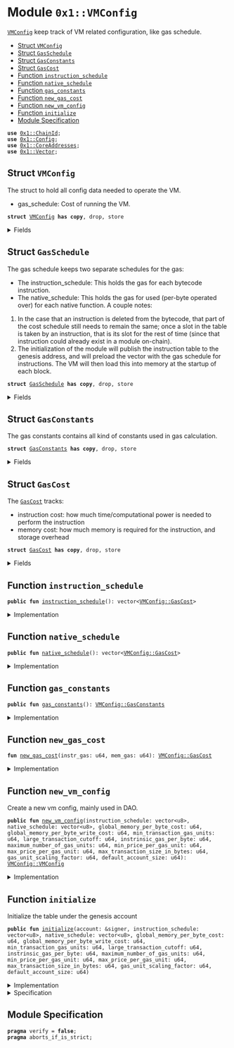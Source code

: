 
<a name="0x1_VMConfig"></a>

# Module `0x1::VMConfig`

<code><a href="VMConfig.md#0x1_VMConfig">VMConfig</a></code> keep track of VM related configuration, like gas schedule.


-  [Struct `VMConfig`](#0x1_VMConfig_VMConfig)
-  [Struct `GasSchedule`](#0x1_VMConfig_GasSchedule)
-  [Struct `GasConstants`](#0x1_VMConfig_GasConstants)
-  [Struct `GasCost`](#0x1_VMConfig_GasCost)
-  [Function `instruction_schedule`](#0x1_VMConfig_instruction_schedule)
-  [Function `native_schedule`](#0x1_VMConfig_native_schedule)
-  [Function `gas_constants`](#0x1_VMConfig_gas_constants)
-  [Function `new_gas_cost`](#0x1_VMConfig_new_gas_cost)
-  [Function `new_vm_config`](#0x1_VMConfig_new_vm_config)
-  [Function `initialize`](#0x1_VMConfig_initialize)
-  [Module Specification](#@Module_Specification_0)


<pre><code><b>use</b> <a href="ChainId.md#0x1_ChainId">0x1::ChainId</a>;
<b>use</b> <a href="Config.md#0x1_Config">0x1::Config</a>;
<b>use</b> <a href="CoreAddresses.md#0x1_CoreAddresses">0x1::CoreAddresses</a>;
<b>use</b> <a href="Vector.md#0x1_Vector">0x1::Vector</a>;
</code></pre>



<a name="0x1_VMConfig_VMConfig"></a>

## Struct `VMConfig`

The struct to hold all config data needed to operate the VM.
* gas_schedule: Cost of running the VM.


<pre><code><b>struct</b> <a href="VMConfig.md#0x1_VMConfig">VMConfig</a> <b>has</b> <b>copy</b>, drop, store
</code></pre>



<details>
<summary>Fields</summary>


<dl>
<dt>
<code>gas_schedule: <a href="VMConfig.md#0x1_VMConfig_GasSchedule">VMConfig::GasSchedule</a></code>
</dt>
<dd>

</dd>
</dl>


</details>

<a name="0x1_VMConfig_GasSchedule"></a>

## Struct `GasSchedule`

The gas schedule keeps two separate schedules for the gas:
* The instruction_schedule: This holds the gas for each bytecode instruction.
* The native_schedule: This holds the gas for used (per-byte operated over) for each native
function.
A couple notes:
1. In the case that an instruction is deleted from the bytecode, that part of the cost schedule
still needs to remain the same; once a slot in the table is taken by an instruction, that is its
slot for the rest of time (since that instruction could already exist in a module on-chain).
2. The initialization of the module will publish the instruction table to the genesis
address, and will preload the vector with the gas schedule for instructions. The VM will then
load this into memory at the startup of each block.


<pre><code><b>struct</b> <a href="VMConfig.md#0x1_VMConfig_GasSchedule">GasSchedule</a> <b>has</b> <b>copy</b>, drop, store
</code></pre>



<details>
<summary>Fields</summary>


<dl>
<dt>
<code>instruction_schedule: vector&lt;u8&gt;</code>
</dt>
<dd>

</dd>
<dt>
<code>native_schedule: vector&lt;u8&gt;</code>
</dt>
<dd>

</dd>
<dt>
<code>gas_constants: <a href="VMConfig.md#0x1_VMConfig_GasConstants">VMConfig::GasConstants</a></code>
</dt>
<dd>

</dd>
</dl>


</details>

<a name="0x1_VMConfig_GasConstants"></a>

## Struct `GasConstants`

The gas constants contains all kind of constants used in gas calculation.


<pre><code><b>struct</b> <a href="VMConfig.md#0x1_VMConfig_GasConstants">GasConstants</a> <b>has</b> <b>copy</b>, drop, store
</code></pre>



<details>
<summary>Fields</summary>


<dl>
<dt>
<code>global_memory_per_byte_cost: u64</code>
</dt>
<dd>
 The cost per-byte written to global storage.
</dd>
<dt>
<code>global_memory_per_byte_write_cost: u64</code>
</dt>
<dd>
 The cost per-byte written to storage.
</dd>
<dt>
<code>min_transaction_gas_units: u64</code>
</dt>
<dd>
 We charge one unit of gas per-byte for the first 600 bytes
</dd>
<dt>
<code>large_transaction_cutoff: u64</code>
</dt>
<dd>
 Any transaction over this size will be charged <code>INTRINSIC_GAS_PER_BYTE</code> per byte
</dd>
<dt>
<code>instrinsic_gas_per_byte: u64</code>
</dt>
<dd>
 The units of gas that should be charged per byte for every transaction.
</dd>
<dt>
<code>maximum_number_of_gas_units: u64</code>
</dt>
<dd>
 1 nanosecond should equal one unit of computational gas. We bound the maximum
 computational time of any given transaction at 10 milliseconds. We want this number and
 <code>MAX_PRICE_PER_GAS_UNIT</code> to always satisfy the inequality that
         MAXIMUM_NUMBER_OF_GAS_UNITS * MAX_PRICE_PER_GAS_UNIT < min(u64::MAX, GasUnits<GasCarrier>::MAX)
</dd>
<dt>
<code>min_price_per_gas_unit: u64</code>
</dt>
<dd>
 The minimum gas price that a transaction can be submitted with.
</dd>
<dt>
<code>max_price_per_gas_unit: u64</code>
</dt>
<dd>
 The maximum gas unit price that a transaction can be submitted with.
</dd>
<dt>
<code>max_transaction_size_in_bytes: u64</code>
</dt>
<dd>
 The max transaction size in bytes that a transaction can have.
</dd>
<dt>
<code>gas_unit_scaling_factor: u64</code>
</dt>
<dd>
 gas unit scaling factor.
</dd>
<dt>
<code>default_account_size: u64</code>
</dt>
<dd>
 default account size.
</dd>
</dl>


</details>

<a name="0x1_VMConfig_GasCost"></a>

## Struct `GasCost`

The  <code><a href="VMConfig.md#0x1_VMConfig_GasCost">GasCost</a></code> tracks:
- instruction cost: how much time/computational power is needed to perform the instruction
- memory cost: how much memory is required for the instruction, and storage overhead


<pre><code><b>struct</b> <a href="VMConfig.md#0x1_VMConfig_GasCost">GasCost</a> <b>has</b> <b>copy</b>, drop, store
</code></pre>



<details>
<summary>Fields</summary>


<dl>
<dt>
<code>instruction_gas: u64</code>
</dt>
<dd>

</dd>
<dt>
<code>memory_gas: u64</code>
</dt>
<dd>

</dd>
</dl>


</details>

<a name="0x1_VMConfig_instruction_schedule"></a>

## Function `instruction_schedule`



<pre><code><b>public</b> <b>fun</b> <a href="VMConfig.md#0x1_VMConfig_instruction_schedule">instruction_schedule</a>(): vector&lt;<a href="VMConfig.md#0x1_VMConfig_GasCost">VMConfig::GasCost</a>&gt;
</code></pre>



<details>
<summary>Implementation</summary>


<pre><code><b>public</b> <b>fun</b> <a href="VMConfig.md#0x1_VMConfig_instruction_schedule">instruction_schedule</a>(): vector&lt;<a href="VMConfig.md#0x1_VMConfig_GasCost">GasCost</a>&gt; {
    <b>let</b> table = <a href="Vector.md#0x1_Vector_empty">Vector::empty</a>();

    // POP
    <a href="Vector.md#0x1_Vector_push_back">Vector::push_back</a>(&<b>mut</b> table, <a href="VMConfig.md#0x1_VMConfig_new_gas_cost">new_gas_cost</a>(1, 1));
    // RET
    <a href="Vector.md#0x1_Vector_push_back">Vector::push_back</a>(&<b>mut</b> table, <a href="VMConfig.md#0x1_VMConfig_new_gas_cost">new_gas_cost</a>(638, 1));
    // BR_TRUE
    <a href="Vector.md#0x1_Vector_push_back">Vector::push_back</a>(&<b>mut</b> table, <a href="VMConfig.md#0x1_VMConfig_new_gas_cost">new_gas_cost</a>(1, 1));
    // BR_FALSE
    <a href="Vector.md#0x1_Vector_push_back">Vector::push_back</a>(&<b>mut</b> table, <a href="VMConfig.md#0x1_VMConfig_new_gas_cost">new_gas_cost</a>(1, 1));
    // BRANCH
    <a href="Vector.md#0x1_Vector_push_back">Vector::push_back</a>(&<b>mut</b> table, <a href="VMConfig.md#0x1_VMConfig_new_gas_cost">new_gas_cost</a>(1, 1));
    // LD_U64
    <a href="Vector.md#0x1_Vector_push_back">Vector::push_back</a>(&<b>mut</b> table, <a href="VMConfig.md#0x1_VMConfig_new_gas_cost">new_gas_cost</a>(1, 1));
    // LD_CONST
    <a href="Vector.md#0x1_Vector_push_back">Vector::push_back</a>(&<b>mut</b> table, <a href="VMConfig.md#0x1_VMConfig_new_gas_cost">new_gas_cost</a>(1, 1));
    // LD_TRUE
    <a href="Vector.md#0x1_Vector_push_back">Vector::push_back</a>(&<b>mut</b> table, <a href="VMConfig.md#0x1_VMConfig_new_gas_cost">new_gas_cost</a>(1, 1));
    // LD_FALSE
    <a href="Vector.md#0x1_Vector_push_back">Vector::push_back</a>(&<b>mut</b> table, <a href="VMConfig.md#0x1_VMConfig_new_gas_cost">new_gas_cost</a>(1, 1));
    // COPY_LOC
    <a href="Vector.md#0x1_Vector_push_back">Vector::push_back</a>(&<b>mut</b> table, <a href="VMConfig.md#0x1_VMConfig_new_gas_cost">new_gas_cost</a>(1, 1));
    // MOVE_LOC
    <a href="Vector.md#0x1_Vector_push_back">Vector::push_back</a>(&<b>mut</b> table, <a href="VMConfig.md#0x1_VMConfig_new_gas_cost">new_gas_cost</a>(1, 1));
    // ST_LOC
    <a href="Vector.md#0x1_Vector_push_back">Vector::push_back</a>(&<b>mut</b> table, <a href="VMConfig.md#0x1_VMConfig_new_gas_cost">new_gas_cost</a>(1, 1));
    // MUT_BORROW_LOC
    <a href="Vector.md#0x1_Vector_push_back">Vector::push_back</a>(&<b>mut</b> table, <a href="VMConfig.md#0x1_VMConfig_new_gas_cost">new_gas_cost</a>(2, 1));
    // IMM_BORROW_LOC
    <a href="Vector.md#0x1_Vector_push_back">Vector::push_back</a>(&<b>mut</b> table, <a href="VMConfig.md#0x1_VMConfig_new_gas_cost">new_gas_cost</a>(1, 1));
    // MUT_BORROW_FIELD
    <a href="Vector.md#0x1_Vector_push_back">Vector::push_back</a>(&<b>mut</b> table, <a href="VMConfig.md#0x1_VMConfig_new_gas_cost">new_gas_cost</a>(1, 1));
    // IMM_BORROW_FIELD
    <a href="Vector.md#0x1_Vector_push_back">Vector::push_back</a>(&<b>mut</b> table, <a href="VMConfig.md#0x1_VMConfig_new_gas_cost">new_gas_cost</a>(1, 1));
    // CALL
    <a href="Vector.md#0x1_Vector_push_back">Vector::push_back</a>(&<b>mut</b> table, <a href="VMConfig.md#0x1_VMConfig_new_gas_cost">new_gas_cost</a>(1132, 1));
    // PACK
    <a href="Vector.md#0x1_Vector_push_back">Vector::push_back</a>(&<b>mut</b> table, <a href="VMConfig.md#0x1_VMConfig_new_gas_cost">new_gas_cost</a>(2, 1));
    // UNPACK
    <a href="Vector.md#0x1_Vector_push_back">Vector::push_back</a>(&<b>mut</b> table, <a href="VMConfig.md#0x1_VMConfig_new_gas_cost">new_gas_cost</a>(2, 1));
    // READ_REF
    <a href="Vector.md#0x1_Vector_push_back">Vector::push_back</a>(&<b>mut</b> table, <a href="VMConfig.md#0x1_VMConfig_new_gas_cost">new_gas_cost</a>(1, 1));
    // WRITE_REF
    <a href="Vector.md#0x1_Vector_push_back">Vector::push_back</a>(&<b>mut</b> table, <a href="VMConfig.md#0x1_VMConfig_new_gas_cost">new_gas_cost</a>(1, 1));
    // ADD
    <a href="Vector.md#0x1_Vector_push_back">Vector::push_back</a>(&<b>mut</b> table, <a href="VMConfig.md#0x1_VMConfig_new_gas_cost">new_gas_cost</a>(1, 1));
    // SUB
    <a href="Vector.md#0x1_Vector_push_back">Vector::push_back</a>(&<b>mut</b> table, <a href="VMConfig.md#0x1_VMConfig_new_gas_cost">new_gas_cost</a>(1, 1));
    // MUL
    <a href="Vector.md#0x1_Vector_push_back">Vector::push_back</a>(&<b>mut</b> table, <a href="VMConfig.md#0x1_VMConfig_new_gas_cost">new_gas_cost</a>(1, 1));
    // MOD
    <a href="Vector.md#0x1_Vector_push_back">Vector::push_back</a>(&<b>mut</b> table, <a href="VMConfig.md#0x1_VMConfig_new_gas_cost">new_gas_cost</a>(1, 1));
    // DIV
    <a href="Vector.md#0x1_Vector_push_back">Vector::push_back</a>(&<b>mut</b> table, <a href="VMConfig.md#0x1_VMConfig_new_gas_cost">new_gas_cost</a>(3, 1));
    // BIT_OR
    <a href="Vector.md#0x1_Vector_push_back">Vector::push_back</a>(&<b>mut</b> table, <a href="VMConfig.md#0x1_VMConfig_new_gas_cost">new_gas_cost</a>(2, 1));
    // BIT_AND
    <a href="Vector.md#0x1_Vector_push_back">Vector::push_back</a>(&<b>mut</b> table, <a href="VMConfig.md#0x1_VMConfig_new_gas_cost">new_gas_cost</a>(2, 1));
    // XOR
    <a href="Vector.md#0x1_Vector_push_back">Vector::push_back</a>(&<b>mut</b> table, <a href="VMConfig.md#0x1_VMConfig_new_gas_cost">new_gas_cost</a>(1, 1));
    // OR
    <a href="Vector.md#0x1_Vector_push_back">Vector::push_back</a>(&<b>mut</b> table, <a href="VMConfig.md#0x1_VMConfig_new_gas_cost">new_gas_cost</a>(2, 1));
    // AND
    <a href="Vector.md#0x1_Vector_push_back">Vector::push_back</a>(&<b>mut</b> table, <a href="VMConfig.md#0x1_VMConfig_new_gas_cost">new_gas_cost</a>(1, 1));
    // NOT
    <a href="Vector.md#0x1_Vector_push_back">Vector::push_back</a>(&<b>mut</b> table, <a href="VMConfig.md#0x1_VMConfig_new_gas_cost">new_gas_cost</a>(1, 1));
    // EQ
    <a href="Vector.md#0x1_Vector_push_back">Vector::push_back</a>(&<b>mut</b> table, <a href="VMConfig.md#0x1_VMConfig_new_gas_cost">new_gas_cost</a>(1, 1));
    // NEQ
    <a href="Vector.md#0x1_Vector_push_back">Vector::push_back</a>(&<b>mut</b> table, <a href="VMConfig.md#0x1_VMConfig_new_gas_cost">new_gas_cost</a>(1, 1));
    // LT
    <a href="Vector.md#0x1_Vector_push_back">Vector::push_back</a>(&<b>mut</b> table, <a href="VMConfig.md#0x1_VMConfig_new_gas_cost">new_gas_cost</a>(1, 1));
    // GT
    <a href="Vector.md#0x1_Vector_push_back">Vector::push_back</a>(&<b>mut</b> table, <a href="VMConfig.md#0x1_VMConfig_new_gas_cost">new_gas_cost</a>(1, 1));
    // LE
    <a href="Vector.md#0x1_Vector_push_back">Vector::push_back</a>(&<b>mut</b> table, <a href="VMConfig.md#0x1_VMConfig_new_gas_cost">new_gas_cost</a>(2, 1));
    // GE
    <a href="Vector.md#0x1_Vector_push_back">Vector::push_back</a>(&<b>mut</b> table, <a href="VMConfig.md#0x1_VMConfig_new_gas_cost">new_gas_cost</a>(1, 1));
    // ABORT
    <a href="Vector.md#0x1_Vector_push_back">Vector::push_back</a>(&<b>mut</b> table, <a href="VMConfig.md#0x1_VMConfig_new_gas_cost">new_gas_cost</a>(1, 1));
    // NOP
    <a href="Vector.md#0x1_Vector_push_back">Vector::push_back</a>(&<b>mut</b> table, <a href="VMConfig.md#0x1_VMConfig_new_gas_cost">new_gas_cost</a>(1, 1));
    // EXISTS
    <a href="Vector.md#0x1_Vector_push_back">Vector::push_back</a>(&<b>mut</b> table, <a href="VMConfig.md#0x1_VMConfig_new_gas_cost">new_gas_cost</a>(41, 1));
    // MUT_BORROW_GLOBAL
    <a href="Vector.md#0x1_Vector_push_back">Vector::push_back</a>(&<b>mut</b> table, <a href="VMConfig.md#0x1_VMConfig_new_gas_cost">new_gas_cost</a>(21, 1));
    // IML_BORROW_GLOBAL
    <a href="Vector.md#0x1_Vector_push_back">Vector::push_back</a>(&<b>mut</b> table, <a href="VMConfig.md#0x1_VMConfig_new_gas_cost">new_gas_cost</a>(23, 1));
    // MOVE_FROM
    <a href="Vector.md#0x1_Vector_push_back">Vector::push_back</a>(&<b>mut</b> table, <a href="VMConfig.md#0x1_VMConfig_new_gas_cost">new_gas_cost</a>(459, 1));
    // MOVE_TO
    <a href="Vector.md#0x1_Vector_push_back">Vector::push_back</a>(&<b>mut</b> table, <a href="VMConfig.md#0x1_VMConfig_new_gas_cost">new_gas_cost</a>(13, 1));
    // FREEZE_REF
    <a href="Vector.md#0x1_Vector_push_back">Vector::push_back</a>(&<b>mut</b> table, <a href="VMConfig.md#0x1_VMConfig_new_gas_cost">new_gas_cost</a>(1, 1));
    // SHL
    <a href="Vector.md#0x1_Vector_push_back">Vector::push_back</a>(&<b>mut</b> table, <a href="VMConfig.md#0x1_VMConfig_new_gas_cost">new_gas_cost</a>(2, 1));
    // SHR
    <a href="Vector.md#0x1_Vector_push_back">Vector::push_back</a>(&<b>mut</b> table, <a href="VMConfig.md#0x1_VMConfig_new_gas_cost">new_gas_cost</a>(1, 1));
    // LD_U8
    <a href="Vector.md#0x1_Vector_push_back">Vector::push_back</a>(&<b>mut</b> table, <a href="VMConfig.md#0x1_VMConfig_new_gas_cost">new_gas_cost</a>(1, 1));
    // LD_U128
    <a href="Vector.md#0x1_Vector_push_back">Vector::push_back</a>(&<b>mut</b> table, <a href="VMConfig.md#0x1_VMConfig_new_gas_cost">new_gas_cost</a>(1, 1));

    // CAST_U8
    <a href="Vector.md#0x1_Vector_push_back">Vector::push_back</a>(&<b>mut</b> table, <a href="VMConfig.md#0x1_VMConfig_new_gas_cost">new_gas_cost</a>(2, 1));
    // CAST_U64
    <a href="Vector.md#0x1_Vector_push_back">Vector::push_back</a>(&<b>mut</b> table, <a href="VMConfig.md#0x1_VMConfig_new_gas_cost">new_gas_cost</a>(1, 1));
    // CAST_U128
    <a href="Vector.md#0x1_Vector_push_back">Vector::push_back</a>(&<b>mut</b> table, <a href="VMConfig.md#0x1_VMConfig_new_gas_cost">new_gas_cost</a>(1, 1));
    // MUT_BORORW_FIELD_GENERIC
    <a href="Vector.md#0x1_Vector_push_back">Vector::push_back</a>(&<b>mut</b> table, <a href="VMConfig.md#0x1_VMConfig_new_gas_cost">new_gas_cost</a>(1, 1));
    // IMM_BORORW_FIELD_GENERIC
    <a href="Vector.md#0x1_Vector_push_back">Vector::push_back</a>(&<b>mut</b> table, <a href="VMConfig.md#0x1_VMConfig_new_gas_cost">new_gas_cost</a>(1, 1));
    // CALL_GENERIC
    <a href="Vector.md#0x1_Vector_push_back">Vector::push_back</a>(&<b>mut</b> table, <a href="VMConfig.md#0x1_VMConfig_new_gas_cost">new_gas_cost</a>(582, 1));
    // PACK_GENERIC
    <a href="Vector.md#0x1_Vector_push_back">Vector::push_back</a>(&<b>mut</b> table, <a href="VMConfig.md#0x1_VMConfig_new_gas_cost">new_gas_cost</a>(2, 1));
    // UNPACK_GENERIC
    <a href="Vector.md#0x1_Vector_push_back">Vector::push_back</a>(&<b>mut</b> table, <a href="VMConfig.md#0x1_VMConfig_new_gas_cost">new_gas_cost</a>(2, 1));
    // EXISTS_GENERIC
    <a href="Vector.md#0x1_Vector_push_back">Vector::push_back</a>(&<b>mut</b> table, <a href="VMConfig.md#0x1_VMConfig_new_gas_cost">new_gas_cost</a>(34, 1));
    // MUT_BORROW_GLOBAL_GENERIC
    <a href="Vector.md#0x1_Vector_push_back">Vector::push_back</a>(&<b>mut</b> table, <a href="VMConfig.md#0x1_VMConfig_new_gas_cost">new_gas_cost</a>(15, 1));
    // IMM_BORROW_GLOBAL_GENERIC
    <a href="Vector.md#0x1_Vector_push_back">Vector::push_back</a>(&<b>mut</b> table, <a href="VMConfig.md#0x1_VMConfig_new_gas_cost">new_gas_cost</a>(14, 1));
    // MOVE_FROM_GENERIC
    <a href="Vector.md#0x1_Vector_push_back">Vector::push_back</a>(&<b>mut</b> table, <a href="VMConfig.md#0x1_VMConfig_new_gas_cost">new_gas_cost</a>(13, 1));
    // MOVE_TO_GENERIC
    <a href="Vector.md#0x1_Vector_push_back">Vector::push_back</a>(&<b>mut</b> table, <a href="VMConfig.md#0x1_VMConfig_new_gas_cost">new_gas_cost</a>(27, 1));

    // VEC_PACK
    <a href="Vector.md#0x1_Vector_push_back">Vector::push_back</a>(&<b>mut</b> table, <a href="VMConfig.md#0x1_VMConfig_new_gas_cost">new_gas_cost</a>(84, 1));
    // VEC_LEN
    <a href="Vector.md#0x1_Vector_push_back">Vector::push_back</a>(&<b>mut</b> table, <a href="VMConfig.md#0x1_VMConfig_new_gas_cost">new_gas_cost</a>(98, 1));
    // VEC_IMM_BORROW
    <a href="Vector.md#0x1_Vector_push_back">Vector::push_back</a>(&<b>mut</b> table, <a href="VMConfig.md#0x1_VMConfig_new_gas_cost">new_gas_cost</a>(1334, 1));
    // VEC_MUT_BORROW
    <a href="Vector.md#0x1_Vector_push_back">Vector::push_back</a>(&<b>mut</b> table, <a href="VMConfig.md#0x1_VMConfig_new_gas_cost">new_gas_cost</a>(1902, 1));
    // VEC_PUSH_BACK
    <a href="Vector.md#0x1_Vector_push_back">Vector::push_back</a>(&<b>mut</b> table, <a href="VMConfig.md#0x1_VMConfig_new_gas_cost">new_gas_cost</a>(53, 1));
    // VEC_POP_BACK
    <a href="Vector.md#0x1_Vector_push_back">Vector::push_back</a>(&<b>mut</b> table, <a href="VMConfig.md#0x1_VMConfig_new_gas_cost">new_gas_cost</a>(227, 1));
    // VEC_UNPACK
    <a href="Vector.md#0x1_Vector_push_back">Vector::push_back</a>(&<b>mut</b> table, <a href="VMConfig.md#0x1_VMConfig_new_gas_cost">new_gas_cost</a>(572, 1));
    // VEC_SWAP
    <a href="Vector.md#0x1_Vector_push_back">Vector::push_back</a>(&<b>mut</b> table, <a href="VMConfig.md#0x1_VMConfig_new_gas_cost">new_gas_cost</a>(1436, 1));
    table
}
</code></pre>



</details>

<a name="0x1_VMConfig_native_schedule"></a>

## Function `native_schedule`



<pre><code><b>public</b> <b>fun</b> <a href="VMConfig.md#0x1_VMConfig_native_schedule">native_schedule</a>(): vector&lt;<a href="VMConfig.md#0x1_VMConfig_GasCost">VMConfig::GasCost</a>&gt;
</code></pre>



<details>
<summary>Implementation</summary>


<pre><code><b>public</b> <b>fun</b> <a href="VMConfig.md#0x1_VMConfig_native_schedule">native_schedule</a>(): vector&lt;<a href="VMConfig.md#0x1_VMConfig_GasCost">GasCost</a>&gt; {
    <b>let</b> table = <a href="Vector.md#0x1_Vector_empty">Vector::empty</a>();
    //<a href="Hash.md#0x1_Hash_sha2_256">Hash::sha2_256</a> 0
    <a href="Vector.md#0x1_Vector_push_back">Vector::push_back</a>(&<b>mut</b> table, <a href="VMConfig.md#0x1_VMConfig_new_gas_cost">new_gas_cost</a>(21, 1));
    //<a href="Hash.md#0x1_Hash_sha3_256">Hash::sha3_256</a> 1
    <a href="Vector.md#0x1_Vector_push_back">Vector::push_back</a>(&<b>mut</b> table, <a href="VMConfig.md#0x1_VMConfig_new_gas_cost">new_gas_cost</a>(64, 1));
    //<a href="Signature.md#0x1_Signature_ed25519_verify">Signature::ed25519_verify</a> 2
    <a href="Vector.md#0x1_Vector_push_back">Vector::push_back</a>(&<b>mut</b> table, <a href="VMConfig.md#0x1_VMConfig_new_gas_cost">new_gas_cost</a>(61, 1));
    //ED25519_THRESHOLD_VERIFY 3 this <b>native</b> funciton is deprecated
    <a href="Vector.md#0x1_Vector_push_back">Vector::push_back</a>(&<b>mut</b> table, <a href="VMConfig.md#0x1_VMConfig_new_gas_cost">new_gas_cost</a>(3351, 1));
    //BSC::to_bytes 4
    <a href="Vector.md#0x1_Vector_push_back">Vector::push_back</a>(&<b>mut</b> table, <a href="VMConfig.md#0x1_VMConfig_new_gas_cost">new_gas_cost</a>(181, 1));
    //<a href="Vector.md#0x1_Vector_length">Vector::length</a> 5
    <a href="Vector.md#0x1_Vector_push_back">Vector::push_back</a>(&<b>mut</b> table, <a href="VMConfig.md#0x1_VMConfig_new_gas_cost">new_gas_cost</a>(98, 1));
    //<a href="Vector.md#0x1_Vector_empty">Vector::empty</a> 6
    <a href="Vector.md#0x1_Vector_push_back">Vector::push_back</a>(&<b>mut</b> table, <a href="VMConfig.md#0x1_VMConfig_new_gas_cost">new_gas_cost</a>(84, 1));
    //<a href="Vector.md#0x1_Vector_borrow">Vector::borrow</a> 7
    <a href="Vector.md#0x1_Vector_push_back">Vector::push_back</a>(&<b>mut</b> table, <a href="VMConfig.md#0x1_VMConfig_new_gas_cost">new_gas_cost</a>(1334, 1));
    //<a href="Vector.md#0x1_Vector_borrow_mut">Vector::borrow_mut</a> 8
    <a href="Vector.md#0x1_Vector_push_back">Vector::push_back</a>(&<b>mut</b> table, <a href="VMConfig.md#0x1_VMConfig_new_gas_cost">new_gas_cost</a>(1902, 1));
    //<a href="Vector.md#0x1_Vector_push_back">Vector::push_back</a> 9
    <a href="Vector.md#0x1_Vector_push_back">Vector::push_back</a>(&<b>mut</b> table, <a href="VMConfig.md#0x1_VMConfig_new_gas_cost">new_gas_cost</a>(53, 1));
    //<a href="Vector.md#0x1_Vector_pop_back">Vector::pop_back</a> 10
    <a href="Vector.md#0x1_Vector_push_back">Vector::push_back</a>(&<b>mut</b> table, <a href="VMConfig.md#0x1_VMConfig_new_gas_cost">new_gas_cost</a>(227, 1));
    //Vector::destory_empty 11
    <a href="Vector.md#0x1_Vector_push_back">Vector::push_back</a>(&<b>mut</b> table, <a href="VMConfig.md#0x1_VMConfig_new_gas_cost">new_gas_cost</a>(572, 1));
    //<a href="Vector.md#0x1_Vector_swap">Vector::swap</a> 12
    <a href="Vector.md#0x1_Vector_push_back">Vector::push_back</a>(&<b>mut</b> table, <a href="VMConfig.md#0x1_VMConfig_new_gas_cost">new_gas_cost</a>(1436, 1));
    //<a href="Signature.md#0x1_Signature_ed25519_validate_pubkey">Signature::ed25519_validate_pubkey</a> 13
    <a href="Vector.md#0x1_Vector_push_back">Vector::push_back</a>(&<b>mut</b> table, <a href="VMConfig.md#0x1_VMConfig_new_gas_cost">new_gas_cost</a>(26, 1));
    //<a href="Signer.md#0x1_Signer_borrow_address">Signer::borrow_address</a> 14
    <a href="Vector.md#0x1_Vector_push_back">Vector::push_back</a>(&<b>mut</b> table, <a href="VMConfig.md#0x1_VMConfig_new_gas_cost">new_gas_cost</a>(353, 1));
    //Account::creator_signer 15
    <a href="Vector.md#0x1_Vector_push_back">Vector::push_back</a>(&<b>mut</b> table, <a href="VMConfig.md#0x1_VMConfig_new_gas_cost">new_gas_cost</a>(24, 1));
    //Account::destroy_signer 16
    <a href="Vector.md#0x1_Vector_push_back">Vector::push_back</a>(&<b>mut</b> table, <a href="VMConfig.md#0x1_VMConfig_new_gas_cost">new_gas_cost</a>(212, 1));
    //<a href="Event.md#0x1_Event_emit_event">Event::emit_event</a> 17
    <a href="Vector.md#0x1_Vector_push_back">Vector::push_back</a>(&<b>mut</b> table, <a href="VMConfig.md#0x1_VMConfig_new_gas_cost">new_gas_cost</a>(52, 1));
    //<a href="BCS.md#0x1_BCS_to_address">BCS::to_address</a> 18
    <a href="Vector.md#0x1_Vector_push_back">Vector::push_back</a>(&<b>mut</b> table, <a href="VMConfig.md#0x1_VMConfig_new_gas_cost">new_gas_cost</a>(26, 1));
    //<a href="Token.md#0x1_Token_name_of">Token::name_of</a> 19
    <a href="Vector.md#0x1_Vector_push_back">Vector::push_back</a>(&<b>mut</b> table, <a href="VMConfig.md#0x1_VMConfig_new_gas_cost">new_gas_cost</a>(2002, 1));
    //<a href="Hash.md#0x1_Hash_keccak_256">Hash::keccak_256</a> 20
    <a href="Vector.md#0x1_Vector_push_back">Vector::push_back</a>(&<b>mut</b> table, <a href="VMConfig.md#0x1_VMConfig_new_gas_cost">new_gas_cost</a>(64, 1));
    //<a href="Hash.md#0x1_Hash_ripemd160">Hash::ripemd160</a> 21
    <a href="Vector.md#0x1_Vector_push_back">Vector::push_back</a>(&<b>mut</b> table, <a href="VMConfig.md#0x1_VMConfig_new_gas_cost">new_gas_cost</a>(64, 1));
    //<a href="Signature.md#0x1_Signature_native_ecrecover">Signature::native_ecrecover</a> 22
    <a href="Vector.md#0x1_Vector_push_back">Vector::push_back</a>(&<b>mut</b> table, <a href="VMConfig.md#0x1_VMConfig_new_gas_cost">new_gas_cost</a>(128, 1));
    //<a href="U256.md#0x1_U256_from_bytes">U256::from_bytes</a> 23
    <a href="Vector.md#0x1_Vector_push_back">Vector::push_back</a>(&<b>mut</b> table, <a href="VMConfig.md#0x1_VMConfig_new_gas_cost">new_gas_cost</a>(2, 1));
    //<a href="U256.md#0x1_U256_add">U256::add</a> 24
    <a href="Vector.md#0x1_Vector_push_back">Vector::push_back</a>(&<b>mut</b> table, <a href="VMConfig.md#0x1_VMConfig_new_gas_cost">new_gas_cost</a>(4, 1));
    //<a href="U256.md#0x1_U256_sub">U256::sub</a> 25
    <a href="Vector.md#0x1_Vector_push_back">Vector::push_back</a>(&<b>mut</b> table, <a href="VMConfig.md#0x1_VMConfig_new_gas_cost">new_gas_cost</a>(4, 1));
    //<a href="U256.md#0x1_U256_mul">U256::mul</a> 26
    <a href="Vector.md#0x1_Vector_push_back">Vector::push_back</a>(&<b>mut</b> table, <a href="VMConfig.md#0x1_VMConfig_new_gas_cost">new_gas_cost</a>(4, 1));
    //<a href="U256.md#0x1_U256_div">U256::div</a> 27
    <a href="Vector.md#0x1_Vector_push_back">Vector::push_back</a>(&<b>mut</b> table, <a href="VMConfig.md#0x1_VMConfig_new_gas_cost">new_gas_cost</a>(10, 1));
    // <a href="U256.md#0x1_U256_rem">U256::rem</a> 28
    <a href="Vector.md#0x1_Vector_push_back">Vector::push_back</a>(&<b>mut</b> table, <a href="VMConfig.md#0x1_VMConfig_new_gas_cost">new_gas_cost</a>(4, 1));
    // <a href="U256.md#0x1_U256_pow">U256::pow</a> 29
    <a href="Vector.md#0x1_Vector_push_back">Vector::push_back</a>(&<b>mut</b> table, <a href="VMConfig.md#0x1_VMConfig_new_gas_cost">new_gas_cost</a>(8, 1));
    // TODO: settle down the gas cost
    // <a href="Vector.md#0x1_Vector_append">Vector::append</a> 30
    <a href="Vector.md#0x1_Vector_push_back">Vector::push_back</a>(&<b>mut</b> table, <a href="VMConfig.md#0x1_VMConfig_new_gas_cost">new_gas_cost</a>(40, 1));
    // <a href="Vector.md#0x1_Vector_remove">Vector::remove</a> 31
    <a href="Vector.md#0x1_Vector_push_back">Vector::push_back</a>(&<b>mut</b> table, <a href="VMConfig.md#0x1_VMConfig_new_gas_cost">new_gas_cost</a>(20, 1));
    // <a href="Vector.md#0x1_Vector_reverse">Vector::reverse</a> 32
    <a href="Vector.md#0x1_Vector_push_back">Vector::push_back</a>(&<b>mut</b> table, <a href="VMConfig.md#0x1_VMConfig_new_gas_cost">new_gas_cost</a>(10, 1));

    table
}
</code></pre>



</details>

<a name="0x1_VMConfig_gas_constants"></a>

## Function `gas_constants`



<pre><code><b>public</b> <b>fun</b> <a href="VMConfig.md#0x1_VMConfig_gas_constants">gas_constants</a>(): <a href="VMConfig.md#0x1_VMConfig_GasConstants">VMConfig::GasConstants</a>
</code></pre>



<details>
<summary>Implementation</summary>


<pre><code><b>public</b> <b>fun</b> <a href="VMConfig.md#0x1_VMConfig_gas_constants">gas_constants</a>(): <a href="VMConfig.md#0x1_VMConfig_GasConstants">GasConstants</a> {
    <b>let</b> min_price_per_gas_unit: u64 = <b>if</b> (<a href="ChainId.md#0x1_ChainId_is_test">ChainId::is_test</a>()) { 0 }  <b>else</b> { 1 };
    <b>let</b> maximum_number_of_gas_units: u64 = 40000000;//must less than base_block_gas_limit

    <b>if</b> (<a href="ChainId.md#0x1_ChainId_is_test">ChainId::is_test</a>() || <a href="ChainId.md#0x1_ChainId_is_dev">ChainId::is_dev</a>() || <a href="ChainId.md#0x1_ChainId_is_halley">ChainId::is_halley</a>()) {
        maximum_number_of_gas_units = maximum_number_of_gas_units * 10
    };
    <a href="VMConfig.md#0x1_VMConfig_GasConstants">GasConstants</a> {
        global_memory_per_byte_cost: 4,
        global_memory_per_byte_write_cost: 9,
        min_transaction_gas_units: 600,
        large_transaction_cutoff: 600,
        instrinsic_gas_per_byte: 8,
        maximum_number_of_gas_units,
        min_price_per_gas_unit,
        max_price_per_gas_unit: 10000,
        max_transaction_size_in_bytes: 1024 * 128,
        gas_unit_scaling_factor: 1,
        default_account_size: 800,
    }
}
</code></pre>



</details>

<a name="0x1_VMConfig_new_gas_cost"></a>

## Function `new_gas_cost`



<pre><code><b>fun</b> <a href="VMConfig.md#0x1_VMConfig_new_gas_cost">new_gas_cost</a>(instr_gas: u64, mem_gas: u64): <a href="VMConfig.md#0x1_VMConfig_GasCost">VMConfig::GasCost</a>
</code></pre>



<details>
<summary>Implementation</summary>


<pre><code><b>fun</b> <a href="VMConfig.md#0x1_VMConfig_new_gas_cost">new_gas_cost</a>(instr_gas: u64, mem_gas: u64): <a href="VMConfig.md#0x1_VMConfig_GasCost">GasCost</a> {
    <a href="VMConfig.md#0x1_VMConfig_GasCost">GasCost</a> {
        instruction_gas: instr_gas,
        memory_gas: mem_gas,
    }
}
</code></pre>



</details>

<a name="0x1_VMConfig_new_vm_config"></a>

## Function `new_vm_config`

Create a new vm config, mainly used in DAO.


<pre><code><b>public</b> <b>fun</b> <a href="VMConfig.md#0x1_VMConfig_new_vm_config">new_vm_config</a>(instruction_schedule: vector&lt;u8&gt;, native_schedule: vector&lt;u8&gt;, global_memory_per_byte_cost: u64, global_memory_per_byte_write_cost: u64, min_transaction_gas_units: u64, large_transaction_cutoff: u64, instrinsic_gas_per_byte: u64, maximum_number_of_gas_units: u64, min_price_per_gas_unit: u64, max_price_per_gas_unit: u64, max_transaction_size_in_bytes: u64, gas_unit_scaling_factor: u64, default_account_size: u64): <a href="VMConfig.md#0x1_VMConfig_VMConfig">VMConfig::VMConfig</a>
</code></pre>



<details>
<summary>Implementation</summary>


<pre><code><b>public</b> <b>fun</b> <a href="VMConfig.md#0x1_VMConfig_new_vm_config">new_vm_config</a>(
    instruction_schedule: vector&lt;u8&gt;,
    native_schedule: vector&lt;u8&gt;,
    global_memory_per_byte_cost: u64,
    global_memory_per_byte_write_cost: u64,
    min_transaction_gas_units: u64,
    large_transaction_cutoff: u64,
    instrinsic_gas_per_byte: u64,
    maximum_number_of_gas_units: u64,
    min_price_per_gas_unit: u64,
    max_price_per_gas_unit: u64,
    max_transaction_size_in_bytes: u64,
    gas_unit_scaling_factor: u64,
    default_account_size: u64,
): <a href="VMConfig.md#0x1_VMConfig">VMConfig</a> {
    <b>let</b> gas_constants = <a href="VMConfig.md#0x1_VMConfig_GasConstants">GasConstants</a> {
        global_memory_per_byte_cost,
        global_memory_per_byte_write_cost,
        min_transaction_gas_units,
        large_transaction_cutoff,
        instrinsic_gas_per_byte,
        maximum_number_of_gas_units,
        min_price_per_gas_unit,
        max_price_per_gas_unit,
        max_transaction_size_in_bytes,
        gas_unit_scaling_factor,
        default_account_size,
    };
    <a href="VMConfig.md#0x1_VMConfig">VMConfig</a> {
        gas_schedule: <a href="VMConfig.md#0x1_VMConfig_GasSchedule">GasSchedule</a> { instruction_schedule, native_schedule, gas_constants },
    }
}
</code></pre>



</details>

<a name="0x1_VMConfig_initialize"></a>

## Function `initialize`

Initialize the table under the genesis account


<pre><code><b>public</b> <b>fun</b> <a href="VMConfig.md#0x1_VMConfig_initialize">initialize</a>(account: &signer, instruction_schedule: vector&lt;u8&gt;, native_schedule: vector&lt;u8&gt;, global_memory_per_byte_cost: u64, global_memory_per_byte_write_cost: u64, min_transaction_gas_units: u64, large_transaction_cutoff: u64, instrinsic_gas_per_byte: u64, maximum_number_of_gas_units: u64, min_price_per_gas_unit: u64, max_price_per_gas_unit: u64, max_transaction_size_in_bytes: u64, gas_unit_scaling_factor: u64, default_account_size: u64)
</code></pre>



<details>
<summary>Implementation</summary>


<pre><code><b>public</b> <b>fun</b> <a href="VMConfig.md#0x1_VMConfig_initialize">initialize</a>(
    account: &signer,
    instruction_schedule: vector&lt;u8&gt;,
    native_schedule: vector&lt;u8&gt;,
    global_memory_per_byte_cost: u64,
    global_memory_per_byte_write_cost: u64,
    min_transaction_gas_units: u64,
    large_transaction_cutoff: u64,
    instrinsic_gas_per_byte: u64,
    maximum_number_of_gas_units: u64,
    min_price_per_gas_unit: u64,
    max_price_per_gas_unit: u64,
    max_transaction_size_in_bytes: u64,
    gas_unit_scaling_factor: u64,
    default_account_size: u64,
) {
    <a href="CoreAddresses.md#0x1_CoreAddresses_assert_genesis_address">CoreAddresses::assert_genesis_address</a>(account);
    <a href="Config.md#0x1_Config_publish_new_config">Config::publish_new_config</a>&lt;<a href="VMConfig.md#0x1_VMConfig">VMConfig</a>&gt;(
        account,
        <a href="VMConfig.md#0x1_VMConfig_new_vm_config">new_vm_config</a>(
            instruction_schedule,
            native_schedule,
            global_memory_per_byte_cost,
            global_memory_per_byte_write_cost,
            min_transaction_gas_units,
            large_transaction_cutoff,
            instrinsic_gas_per_byte,
            maximum_number_of_gas_units,
            min_price_per_gas_unit,
            max_price_per_gas_unit,
            max_transaction_size_in_bytes,
            gas_unit_scaling_factor,
            default_account_size,
        ),
    );
}
</code></pre>



</details>

<details>
<summary>Specification</summary>



<pre><code><b>aborts_if</b> <a href="Signer.md#0x1_Signer_address_of">Signer::address_of</a>(account) != <a href="CoreAddresses.md#0x1_CoreAddresses_SPEC_GENESIS_ADDRESS">CoreAddresses::SPEC_GENESIS_ADDRESS</a>();
<b>aborts_if</b> <b>exists</b>&lt;<a href="Config.md#0x1_Config_Config">Config::Config</a>&lt;<a href="VMConfig.md#0x1_VMConfig">VMConfig</a>&gt;&gt;(<a href="Signer.md#0x1_Signer_address_of">Signer::address_of</a>(account));
<b>aborts_if</b>
    <b>exists</b>&lt;<a href="Config.md#0x1_Config_ModifyConfigCapabilityHolder">Config::ModifyConfigCapabilityHolder</a>&lt;<a href="VMConfig.md#0x1_VMConfig">VMConfig</a>&gt;&gt;(
        <a href="Signer.md#0x1_Signer_address_of">Signer::address_of</a>(account),
    );
<b>ensures</b> <b>exists</b>&lt;<a href="Config.md#0x1_Config_Config">Config::Config</a>&lt;<a href="VMConfig.md#0x1_VMConfig">VMConfig</a>&gt;&gt;(<a href="Signer.md#0x1_Signer_address_of">Signer::address_of</a>(account));
<b>ensures</b>
    <b>exists</b>&lt;<a href="Config.md#0x1_Config_ModifyConfigCapabilityHolder">Config::ModifyConfigCapabilityHolder</a>&lt;<a href="VMConfig.md#0x1_VMConfig">VMConfig</a>&gt;&gt;(
        <a href="Signer.md#0x1_Signer_address_of">Signer::address_of</a>(account),
    );
</code></pre>



</details>

<a name="@Module_Specification_0"></a>

## Module Specification



<pre><code><b>pragma</b> verify = <b>false</b>;
<b>pragma</b> aborts_if_is_strict;
</code></pre>
